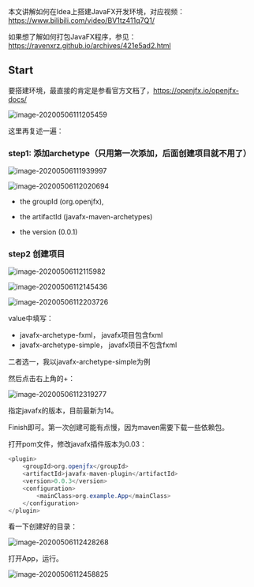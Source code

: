 本文讲解如何在Idea上搭建JavaFX开发环境，对应视频：https://www.bilibili.com/video/BV1tz411q7Q1/

如果想了解如何打包JavaFX程序，参见：https://ravenxrz.github.io/archives/421e5ad2.html

<!--more-->

## Start

要搭建环境，最直接的肯定是参看官方文档了，https://openjfx.io/openjfx-docs/

![image-20200506111205459](https://cdn.jsdelivr.net/gh/ravenxrz/PicBed/img/image-20200506111205459.png)

这里再复述一遍：

### step1: 添加archetype（只用第一次添加，后面创建项目就不用了）

![image-20200506111939997](https://cdn.jsdelivr.net/gh/ravenxrz/PicBed/img/image-20200506111939997.png)

![image-20200506112020694](https://cdn.jsdelivr.net/gh/ravenxrz/PicBed/img/image-20200506112020694.png)

- the groupId (org.openjfx),

- the artifactId (javafx-maven-archetypes)
- the version (0.0.1)

### step2 创建项目

![image-20200506112115982](https://cdn.jsdelivr.net/gh/ravenxrz/PicBed/img/image-20200506112115982.png)

![image-20200506112145436](https://cdn.jsdelivr.net/gh/ravenxrz/PicBed/img/image-20200506112145436.png)

![image-20200506112203726](https://cdn.jsdelivr.net/gh/ravenxrz/PicBed/img/image-20200506112203726.png)

value中填写：

- javafx-archetype-fxml， javafx项目包含fxml
- javafx-archetype-simple， javafx项目不包含fxml

二者选一，我以javafx-archetype-simple为例

然后点击右上角的+：

![image-20200506112319277](https://cdn.jsdelivr.net/gh/ravenxrz/PicBed/img/image-20200506112319277.png)

指定javafx的版本，目前最新为14。

Finish即可。第一次创建可能有点慢，因为maven需要下载一些依赖包。

打开pom文件，修改javafx插件版本为0.03：

```java
<plugin>
    <groupId>org.openjfx</groupId>
    <artifactId>javafx-maven-plugin</artifactId>
    <version>0.0.3</version>
    <configuration>
        <mainClass>org.example.App</mainClass>
    </configuration>
</plugin>
```

看一下创建好的目录：

![image-20200506112428268](https://cdn.jsdelivr.net/gh/ravenxrz/PicBed/img/image-20200506112428268.png)

打开App，运行。

![image-20200506112458825](https://cdn.jsdelivr.net/gh/ravenxrz/PicBed/img/image-20200506112458825.png)